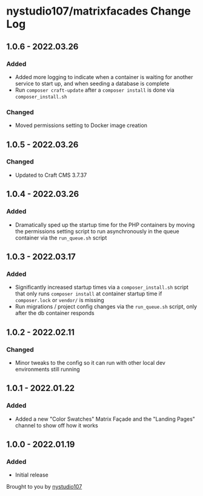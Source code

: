 # nystudio107/matrixfacades Change Log

## 1.0.6 - 2022.03.26
### Added
* Added more logging to indicate when a container is waiting for another service to start up, and when seeding a database is complete
* Run `composer craft-update` after a `composer install` is done via `composer_install.sh`

### Changed
* Moved permissions setting to Docker image creation

## 1.0.5 - 2022.03.26
### Changed
* Updated to Craft CMS 3.7.37

## 1.0.4 - 2022.03.26
### Added
* Dramatically sped up the startup time for the PHP containers by moving the permissions setting script to run asynchronously in the queue container via the `run_queue.sh` script

## 1.0.3 - 2022.03.17

### Added
* Significantly increased startup times via a `composer_install.sh` script that only runs `composer install` at container startup time if `composer.lock` or `vendor/` is missing
* Run migrations / project config changes via the `run_queue.sh` script, only after the db container responds

## 1.0.2 - 2022.02.11

### Changed

* Minor tweaks to the config so it can run with other local dev environments still running

## 1.0.1 - 2022.01.22

### Added

* Added a new "Color Swatches" Matrix Façade and the "Landing Pages" channel to show off how it works

## 1.0.0 - 2022.01.19

### Added

* Initial release

Brought to you by [nystudio107](https://nystudio107.com/)
